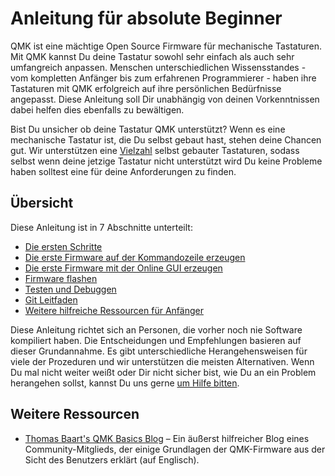 # Anleitung für absolute Beginner
QMK ist eine mächtige Open Source Firmware für mechanische Tastaturen. Mit QMK kannst Du deine Tastatur sowohl sehr einfach als auch sehr umfangreich anpassen. Menschen unterschiedlichen Wissensstandes - vom kompletten Anfänger bis zum erfahrenen Programmierer - haben ihre Tastaturen mit QMK erfolgreich auf ihre persönlichen Bedürfnisse angepasst. Diese Anleitung soll Dir unabhängig von deinen Vorkenntnissen dabei helfen dies ebenfalls zu bewältigen.

Bist Du unsicher ob deine Tastatur QMK unterstützt? Wenn es eine mechanische Tastatur ist, die Du selbst gebaut hast, stehen deine Chancen gut. Wir unterstützen eine [Vielzahl](https://qmk.fm/keyboards/) selbst gebauter Tastaturen, sodass selbst wenn deine jetzige Tastatur nicht unterstützt wird Du keine Probleme haben solltest eine für deine Anforderungen zu finden.

## Übersicht

Diese Anleitung ist in 7 Abschnitte unterteilt:

* [Die ersten Schritte](newbs_getting_started.md)
* [Die erste Firmware auf der Kommandozeile erzeugen](newbs_building_firmware.md)
* [Die erste Firmware mit der Online GUI erzeugen](newbs_building_firmware_configurator.md)
* [Firmware flashen](newbs_flashing.md)
* [Testen und Debuggen](newbs_testing_debugging.md)
* [Git Leitfaden](newbs_best_practices.md)
* [Weitere hilfreiche Ressourcen für Anfänger](newbs_learn_more_resources.md)

Diese Anleitung richtet sich an Personen, die vorher noch nie Software kompiliert haben. Die Entscheidungen und Empfehlungen basieren auf dieser Grundannahme. Es gibt unterschiedliche Herangehensweisen für viele der Prozeduren und wir unterstützen die meisten Alternativen. Wenn Du mal nicht weiter weißt oder Dir nicht sicher bist, wie Du an ein Problem herangehen sollst, kannst Du uns gerne [um Hilfe bitten](getting_started_getting_help.md).

## Weitere Ressourcen

* [Thomas Baart's QMK Basics Blog](https://thomasbaart.nl/category/mechanical-keyboards/firmware/qmk/qmk-basics/) – Ein äußerst hilfreicher Blog eines Community-Mitglieds, der einige Grundlagen der QMK-Firmware aus der Sicht des Benutzers erklärt (auf Englisch).
